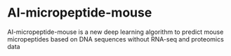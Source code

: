 # AI-micropeptide-mouse
AI-micropeptide-mouse is a new deep learning algorithm to predict mouse micropeptides based on DNA sequences without RNA-seq and proteomics data

